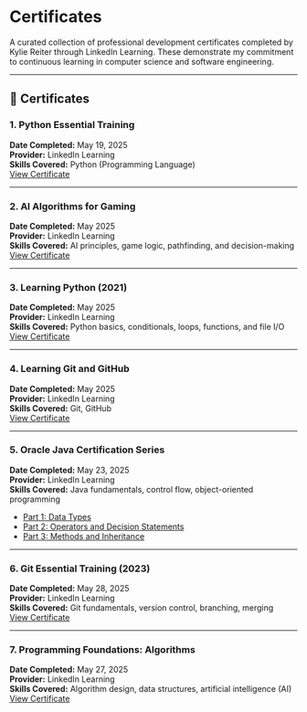 # Certificates

A curated collection of professional development certificates completed by Kylie Reiter through LinkedIn Learning. These demonstrate my commitment to continuous learning in computer science and software engineering.

---

## 📜 Certificates

### 1. Python Essential Training  
**Date Completed:** May 19, 2025  
**Provider:** LinkedIn Learning  
**Skills Covered:** Python (Programming Language)  
[View Certificate](./Python%20Essential%20Training.png)

---

### 2. AI Algorithms for Gaming  
**Date Completed:** May 2025  
**Provider:** LinkedIn Learning  
**Skills Covered:** AI principles, game logic, pathfinding, and decision-making  
[View Certificate](./AI%20Algorithms%20for%20Gaming.png)

---

### 3. Learning Python (2021)  
**Date Completed:** May 2025  
**Provider:** LinkedIn Learning  
**Skills Covered:** Python basics, conditionals, loops, functions, and file I/O  
[View Certificate](./Learning%20Python%20%282021%29.png)

---

### 4. Learning Git and GitHub  
**Date Completed:** May 2025  
**Provider:** LinkedIn Learning  
**Skills Covered:** Git, GitHub  
[View Certificate](./GitHub%20LinkedIn%20Learning%20Certificate.pdf.png)

---

### 5. Oracle Java Certification Series  
**Date Completed:** May 23, 2025  
**Provider:** LinkedIn Learning  
**Skills Covered:** Java fundamentals, control flow, object-oriented programming  
- [Part 1: Data Types](./Oracle%20Java%20Certification%20Series%201.jpeg)  
- [Part 2: Operators and Decision Statements](./Oracle%20Java%20Certification%20Series%202.jpeg)  
- [Part 3: Methods and Inheritance](./Oracle%20Java%20Certification%20Series%203.jpeg)

---

### 6. Git Essential Training (2023)

**Date Completed:** May 28, 2025  
**Provider:** LinkedIn Learning  
**Skills Covered:** Git fundamentals, version control, branching, merging  
[View Certificate](https://github.com/Kyliereiter/Certificates/blob/main/git-essential-training-2023.png?raw=true)

---

### 7. Programming Foundations: Algorithms

**Date Completed:** May 27, 2025  
**Provider:** LinkedIn Learning  
**Skills Covered:** Algorithm design, data structures, artificial intelligence (AI)  
[View Certificate](https://github.com/Kyliereiter/Certificates/blob/main/programming-foundations-algorithms.png?raw=true)
